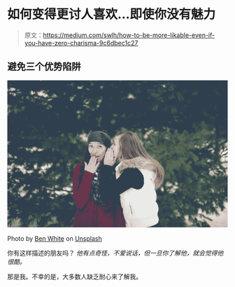 # 如何变得更讨人喜欢…即使你没有魅力

> 原文：<https://medium.com/swlh/how-to-be-more-likable-even-if-you-have-zero-charisma-9c6dbec1c27>

## 避免三个优势陷阱

![](img/63b4cd5692dd4ec60c91239ae22a85b5.png)

Photo by [Ben White](https://unsplash.com/@benwhitephotography?utm_source=medium&utm_medium=referral) on [Unsplash](https://unsplash.com?utm_source=medium&utm_medium=referral)

你有这样描述的朋友吗？
*他有点奇怪，不爱说话，但一旦你了解他，就会觉得他很酷。*

那是我。不幸的是，大多数人缺乏耐心来了解我。